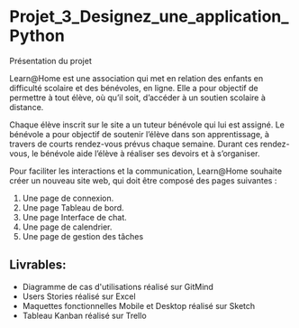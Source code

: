 # Projet_3_Designez_une_application_Python

Présentation du projet

Learn@Home est une association qui met en relation des enfants en difficulté
scolaire et des bénévoles, en ligne. Elle a pour objectif de permettre à tout élève,
où qu’il soit, d’accéder à un soutien scolaire à distance.

Chaque élève inscrit sur le site a un tuteur bénévole qui lui est assigné. Le
bénévole a pour objectif de soutenir l’élève dans son apprentissage, à travers de
courts rendez-vous prévus chaque semaine. Durant ces rendez-vous, le bénévole
aide l’élève à réaliser ses devoirs et à s’organiser.

Pour faciliter les interactions et la communication, Learn@Home souhaite créer
un nouveau site web, qui doit être composé des pages suivantes :

1. Une page de connexion.
2. Une page Tableau de bord.
3. Une page Interface de chat.
4. Une page de calendrier.
5. Une page de gestion des tâches

## Livrables:

- Diagramme de cas d'utilisations réalisé sur GitMind <br>
- Users Stories réalisé sur Excel <br>
- Maquettes fonctionnelles Mobile et Desktop réalisé sur Sketch <br>
- Tableau Kanban réalisé sur Trello 
